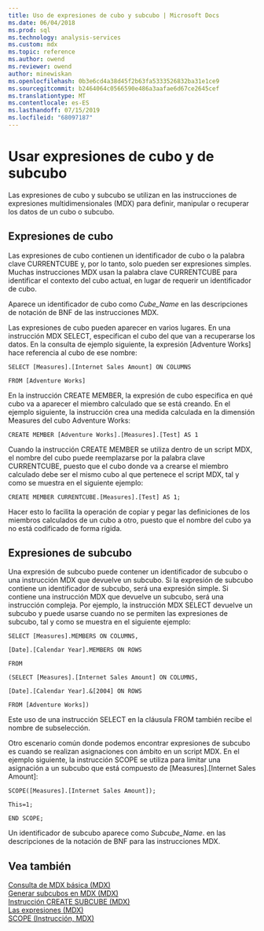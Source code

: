 ```yaml
---
title: Uso de expresiones de cubo y subcubo | Microsoft Docs
ms.date: 06/04/2018
ms.prod: sql
ms.technology: analysis-services
ms.custom: mdx
ms.topic: reference
ms.author: owend
ms.reviewer: owend
author: minewiskan
ms.openlocfilehash: 0b3e6cd4a38d45f2b63fa5333526832ba31e1ce9
ms.sourcegitcommit: b2464064c0566590e486a3aafae6d67ce2645cef
ms.translationtype: MT
ms.contentlocale: es-ES
ms.lasthandoff: 07/15/2019
ms.locfileid: "68097187"
---
```

# <a name="using-cube-and-subcube-expressions"></a>Usar expresiones de cubo y de subcubo


  Las expresiones de cubo y subcubo se utilizan en las instrucciones de expresiones multidimensionales (MDX) para definir, manipular o recuperar los datos de un cubo o subcubo.  
  
## <a name="cube-expressions"></a>Expresiones de cubo  
 Las expresiones de cubo contienen un identificador de cubo o la palabra clave CURRENTCUBE y, por lo tanto, solo pueden ser expresiones simples. Muchas instrucciones MDX usan la palabra clave CURRENTCUBE para identificar el contexto del cubo actual, en lugar de requerir un identificador de cubo.  
  
 Aparece un identificador de cubo como *Cube_Name* en las descripciones de notación de BNF de las instrucciones MDX.  
  
 Las expresiones de cubo pueden aparecer en varios lugares. En una instrucción MDX SELECT, especifican el cubo del que van a recuperarse los datos. En la consulta de ejemplo siguiente, la expresión [Adventure Works] hace referencia al cubo de ese nombre:  
  
 `SELECT [Measures].[Internet Sales Amount] ON COLUMNS`  
  
 `FROM [Adventure Works]`  
  
 En la instrucción CREATE MEMBER, la expresión de cubo especifica en qué cubo va a aparecer el miembro calculado que se está creando. En el ejemplo siguiente, la instrucción crea una medida calculada en la dimensión Measures del cubo Adventure Works:  
  
 `CREATE MEMBER [Adventure Works].[Measures].[Test] AS 1`  
  
 Cuando la instrucción CREATE MEMBER se utiliza dentro de un script MDX, el nombre del cubo puede reemplazarse por la palabra clave CURRENTCUBE, puesto que el cubo donde va a crearse el miembro calculado debe ser el mismo cubo al que pertenece el script MDX, tal y como se muestra en el siguiente ejemplo:  
  
 `CREATE MEMBER CURRENTCUBE.[Measures].[Test] AS 1;`  
  
 Hacer esto lo facilita la operación de copiar y pegar las definiciones de los miembros calculados de un cubo a otro, puesto que el nombre del cubo ya no está codificado de forma rígida.  
  
## <a name="subcube-expressions"></a>Expresiones de subcubo  
 Una expresión de subcubo puede contener un identificador de subcubo o una instrucción MDX que devuelve un subcubo. Si la expresión de subcubo contiene un identificador de subcubo, será una expresión simple. Si contiene una instrucción MDX que devuelve un subcubo, será una instrucción compleja. Por ejemplo, la instrucción MDX SELECT devuelve un subcubo y puede usarse cuando no se permiten las expresiones de subcubo, tal y como se muestra en el siguiente ejemplo:  
  
 `SELECT [Measures].MEMBERS ON COLUMNS,`  
  
 `[Date].[Calendar Year].MEMBERS ON ROWS`  
  
 `FROM`  
  
 `(SELECT [Measures].[Internet Sales Amount] ON COLUMNS,`  
  
 `[Date].[Calendar Year].&[2004] ON ROWS`  
  
 `FROM [Adventure Works])`  
  
 Este uso de una instrucción SELECT en la cláusula FROM también recibe el nombre de subselección.  
  
 Otro escenario común donde podemos encontrar expresiones de subcubo es cuando se realizan asignaciones con ámbito en un script MDX. En el ejemplo siguiente, la instrucción SCOPE se utiliza para limitar una asignación a un subcubo que está compuesto de [Measures].[Internet Sales Amount]:  
  
 `SCOPE([Measures].[Internet Sales Amount]);`  
  
 `This=1;`  
  
 `END SCOPE;`  
  
 Un identificador de subcubo aparece como *Subcube_Name*. en las descripciones de la notación de BNF para las instrucciones MDX.  
  
## <a name="see-also"></a>Vea también  
 [Consulta de MDX básica &#40;MDX&#41;](../analysis-services/multidimensional-models/mdx/mdx-query-the-basic-query.md)   
 [Generar subcubos en MDX &#40;MDX&#41;](../analysis-services/multidimensional-models/mdx/building-subcubes-in-mdx-mdx.md)   
 [Instrucción CREATE SUBCUBE &#40;MDX&#41;](../mdx/mdx-data-definition-create-subcube.md)   
 [Las expresiones &#40;MDX&#41;](../mdx/expressions-mdx.md)   
 [SCOPE &#40;Instrucción, MDX&#41;](../mdx/mdx-scripting-scope.md)  
  
  
